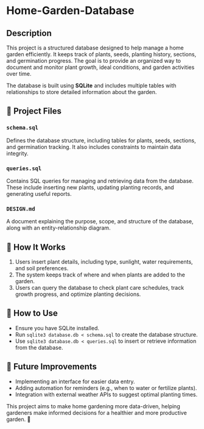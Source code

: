 # Home-Garden-Database 

## Description  
This project is a structured database designed to help manage a home garden efficiently. It keeps track of plants, seeds, planting history, sections, and germination progress. The goal is to provide an organized way to document and monitor plant growth, ideal conditions, and garden activities over time.  

The database is built using **SQLite** and includes multiple tables with relationships to store detailed information about the garden.  

## 📂 Project Files  

### `schema.sql`  
Defines the database structure, including tables for plants, seeds, sections, and germination tracking. It also includes constraints to maintain data integrity.  

### `queries.sql`  
Contains SQL queries for managing and retrieving data from the database. These include inserting new plants, updating planting records, and generating useful reports.  

### `DESIGN.md`  
A document explaining the purpose, scope, and structure of the database, along with an entity-relationship diagram.  

## 🌿 How It Works  
1. Users insert plant details, including type, sunlight, water requirements, and soil preferences.  
2. The system keeps track of where and when plants are added to the garden.  
3. Users can query the database to check plant care schedules, track growth progress, and optimize planting decisions.  

## 🚀 How to Use  
- Ensure you have SQLite installed.  
- Run `sqlite3 database.db < schema.sql` to create the database structure.  
- Use `sqlite3 database.db < queries.sql` to insert or retrieve information from the database.  

## 🔮 Future Improvements  
- Implementing an interface for easier data entry.  
- Adding automation for reminders (e.g., when to water or fertilize plants).  
- Integration with external weather APIs to suggest optimal planting times.  

This project aims to make home gardening more data-driven, helping gardeners make informed decisions for a healthier and more productive garden. 🌱  
